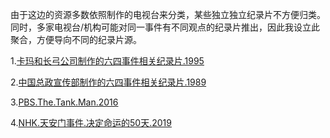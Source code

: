 由于这边的资源多数依照制作的电视台来分类，某些独立独立纪录片不方便归类。同时，多家电视台/机构可能对同一事件有不同观点的纪录片推出，因此我设立此聚合，方便导向不同的纪录片源。

1.[卡玛和长弓公司制作的六四事件相关纪录片.1995](/其他纪录片/六四事件/天安门.The.Gate.of.Heavenly.Peace.md)

2.[中国总政宣传部制作的六四事件相关纪录片.1989](/其他纪录片/六四事件/飘扬，共和国的旗帜——平息北京反革命暴乱纪实.md)

3.[PBS.The.Tank.Man.2016](/PBS纪录片/挡在坦克前的年轻人.The_Tank_Man.md)

4.[NHK.天安门事件.决定命运的50天.2019](/NHK纪录片/02.中国/03.六四事件/天安门事件-决定命运的50天.md)